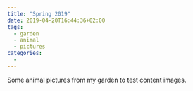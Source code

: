 ```yaml
---
title: "Spring 2019"
date: 2019-04-20T16:44:36+02:00
tags:
  - garden 
  - animal
  - pictures
categories:
  -
---
```


Some animal pictures from my garden to test content images.


<!--more-->
